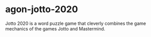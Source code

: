 # agon-jotto-2020
Jotto 2020 is a word puzzle game that cleverly combines the game mechanics of the games Jotto and Mastermind.
